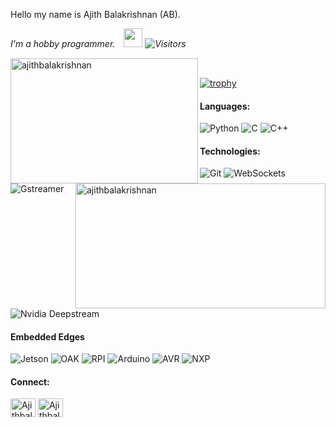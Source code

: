 
Hello my name is Ajith Balakrishnan (AB).
<p><em>I'm a hobby programmer.　<img src="https://media.giphy.com/media/WUlplcMpOCEmTGBtBW/giphy.gif" width="30" /> <img alt="Visitors" src="https://komarev.com/ghpvc/?username=ajithbalakrishnan&style=flat&labelColor=black&logo=github&label=PROFILE+VIEWS&color=29bf12"/></em></p>  


<!--https://simpleicons.org/?q=raspb -->
<!-- https://shields.io/ -->
<p><img align="left" src="https://github-readme-stats.vercel.app/api/top-langs?username=ajithbalakrishnan&show_icons=true&theme=radical&locale=en&layout=compact" alt="ajithbalakrishnan" height="200" width="300" /></p>

<p>&nbsp;<img align="right" src="https://github-readme-stats.vercel.app/api?username=ajithbalakrishnan&show_icons=true&theme=radical&locale=en" alt="ajithbalakrishnan" height="200" width="400" /></p>

[![trophy](https://github-profile-trophy.vercel.app/?username=ajithbalakrishnan)](https://github.com/ryo-ma/github-profile-trophy) 

#### Languages:
![Python](https://img.shields.io/badge/-Python-333333?style=flat&logo=python)
![C](https://img.shields.io/badge/-C-333333?style=flat&logo=C)
![C++](https://img.shields.io/badge/-C++-333333?style=flat&logo=c%2B%2B)

#### Technologies:
![Git](https://img.shields.io/badge/-Git-333333?style=flat&logo=git&logoColor=F05032)
![WebSockets](https://img.shields.io/badge/-Websockets-333333?style=flat&logo=Websockets)
![Gstreamer](https://img.shields.io/badge/-Gstreamer-333333?style=flat&logo=Gstreamer)
![Nvidia Deepstream](https://img.shields.io/badge/-nvidia-333333?style=flat&logo=nvidia)

#### Embedded Edges
![Jetson](https://img.shields.io/badge/jetson-jetson-brightgreen&style=flat)
![OAK](https://img.shields.io/badge/OAK--1-OAK--1-red)
![RPI](https://img.shields.io/badge/raspberrypi-raspberrypi-orangec)
![Arduino](https://img.shields.io/badge/Arduino-Arduino-yellowgreen)
![AVR](https://img.shields.io/badge/AVR-AVR-blue)
![NXP](https://img.shields.io/badge/NXP-NXP-blue)


#### Connect:
<p align="left">
<a href="https://twitter.com/AjithBalakris20" target="blank"><img align="center" src="https://cdn.jsdelivr.net/npm/simple-icons@3.0.1/icons/twitter.svg" alt="Ajithbalakrishnan" height="30" width="40" /></a>
<a href="https://www.linkedin.com/in/ajith-balakrishnan-218b39a1" target="blank"><img align="center" src="https://cdn.jsdelivr.net/npm/simple-icons@3.0.1/icons/linkedin.svg" alt="Ajithbalakrishnan" height="30" width="40" /></a>
</p>





